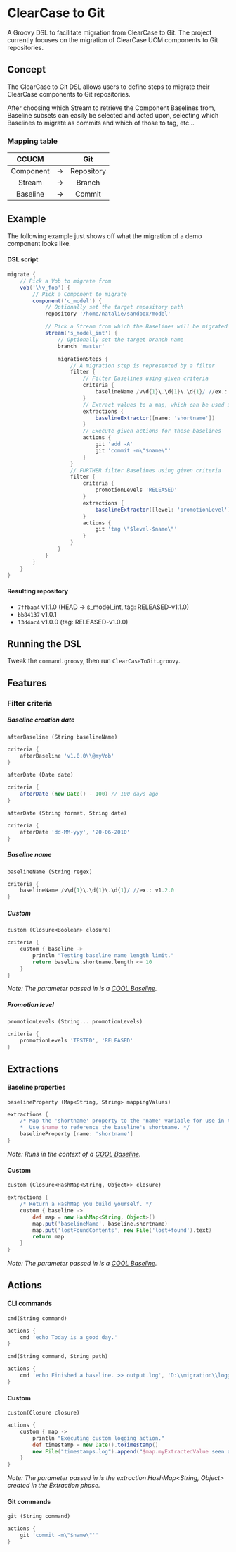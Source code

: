 # ClearCase to Git
A Groovy DSL to facilitate migration from ClearCase to Git. The project currently focuses on the migration of ClearCase UCM components to Git repositories. 
## Concept
The ClearCase to Git DSL allows users to define steps to migrate their ClearCase components to Git repositories. 

After choosing which Stream to retrieve the Component Baselines from, Baseline subsets can easily be selected and acted upon, selecting which Baselines to migrate as commits and which of those to tag, etc...

### Mapping table

| CCUCM         |   | Git        	|
|:-------------:|:-:|:-------------:|
| Component 	|-> | Repository 	|
| Stream    	|-> | Branch     	|
| Baseline  	|-> | Commit      	|

## Example
The following example just shows off what the migration of a demo component looks like.
#### DSL script
```groovy
migrate {
	// Pick a Vob to migrate from
    vob('\\v_foo') {
    	// Pick a Component to migrate
        component('c_model') {
            // Optionally set the target repository path
            repository '/home/natalie/sandbox/model'

        	// Pick a Stream from which the Baselines will be migrated
            stream('s_model_int') {
                // Optionally set the target branch name 
                branch 'master'

                migrationSteps {
                	// A migration step is represented by a filter
                    filter {
                    	// Filter Baselines using given criteria
                        criteria {
                            baselineName /v\d{1}\.\d{1}\.\d{1}/ //ex.: v1.2.0
                        }
                        // Extract values to a map, which can be used in the actions
                        extractions {
                            baselineExtractor([name: 'shortname'])
                        }
                        // Execute given actions for these baselines
                        actions {
                            git 'add -A'
                            git 'commit -m\"$name\"'
                        }
                    }
                    // FURTHER filter Baselines using given criteria
                    filter {
                        criteria {
                            promotionLevels 'RELEASED'
                        }
                        extractions {
                            baselineExtractor([level: 'promotionLevel'])
                        }
                        actions {
                            git 'tag \"$level-$name\"'
                        }
                    }
                }
            }
        }
    }
}
```
#### Resulting repository
* `7ffbaa4` v1.1.0 (HEAD -> s_model_int, tag: RELEASED-v1.1.0) 
* `bb84137` v1.0.1
* `13d4ac4` v1.0.0 (tag: RELEASED-v1.0.0)

## Running the DSL
Tweak the `command.groovy`, then run `ClearCaseToGit.groovy`.

## Features
### Filter criteria
##### Baseline creation date
`afterBaseline (String baselineName)`
```groovy
criteria {
    afterBaseline 'v1.0.0\\@myVob'
}
```
`afterDate (Date date)`
```groovy
criteria {
    afterDate (new Date() - 100) // 100 days ago
}
```
`afterDate (String format, String date)`
```groovy
criteria {
    afterDate 'dd-MM-yyy', '20-06-2010'
}
```
##### Baseline name
`baselineName (String regex)`
```groovy
criteria {
    baselineName /v\d{1}\.\d{1}\.\d{1}/ //ex.: v1.2.0
}
```
##### Custom
`custom (Closure<Boolean> closure)`
```groovy
criteria {
    custom { baseline ->
        println "Testing baseline name length limit."
		return baseline.shortname.length <= 10
    }
}
```
*Note: The parameter passed in is a [COOL Baseline](https://github.com/Praqma/cool/blob/master/src/main/java/net/praqma/clearcase/ucm/entities/Baseline.java).*
##### Promotion level
`promotionLevels (String... promotionLevels)`
```groovy
criteria {
    promotionLevels 'TESTED', 'RELEASED'
}
```
## Extractions
#### Baseline properties
`baselineProperty (Map<String, String> mappingValues)`
```groovy
extractions {
    /* Map the 'shortname' property to the 'name' variable for use in the Actions.
    *  Use $name to reference the baseline's shortname. */
    baselineProperty [name: 'shortname']
}
```
*Note: Runs in the context of a [COOL Baseline](https://github.com/Praqma/cool/blob/master/src/main/java/net/praqma/clearcase/ucm/entities/Baseline.java).*
#### Custom
`custom (Closure<HashMap<String, Object>> closure)`
```groovy
extractions {
    /* Return a HashMap you build yourself. */
    custom { baseline ->
        def map = new HashMap<String, Object>()
		map.put('baselineName', baseline.shortname)
		map.put('lostFoundContents', new File('lost+found').text)
		return map
    }
}
```
*Note: The parameter passed in is a [COOL Baseline](https://github.com/Praqma/cool/blob/master/src/main/java/net/praqma/clearcase/ucm/entities/Baseline.java).*
## Actions
#### CLI commands
`cmd(String command)`
```groovy
actions {
    cmd 'echo Today is a good day.'
}
```
`cmd(String command, String path)`
```groovy
actions {
    cmd 'echo Finished a baseline. >> output.log', 'D:\\migration\\logging'
}
```
#### Custom
`custom(Closure closure)`
```groovy
actions {
    custom { map ->
	    println "Executing custom logging action."
	    def timestamp = new Date().toTimestamp()
	    new File("timestamps.log").append("$map.myExtractedValue seen at $timestamp.\n")
	}
}
```
*Note: The parameter passed in is the extraction HashMap<String, Object> created in the Extraction phase.*

#### Git commands
`git (String command)`
```groovy
actions {
    git 'commit -m\"$name\"''
}
```
